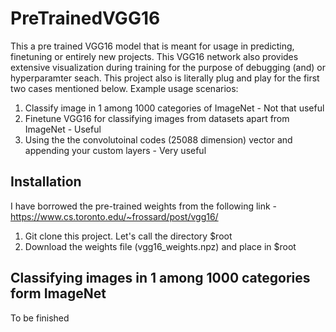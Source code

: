 # PreTrainedVGG16
This a pre trained VGG16 model that is meant for usage in predicting, finetuning or entirely new projects. This VGG16 network also provides extensive visualization during training for the purpose of debugging (and) or hyperparamter seach. This project also is literally plug and play for the first two cases mentioned below. Example usage scenarios:
1. Classify image in 1 among 1000 categories of ImageNet - Not that useful
2. Finetune VGG16 for classifying images from datasets apart from ImageNet - Useful
3. Using the the convolutoinal codes (25088 dimension) vector and appending your custom layers - Very useful

## Installation
I have borrowed the pre-trained weights from the following link - https://www.cs.toronto.edu/~frossard/post/vgg16/
1. Git clone this project. Let's call the directory $root
2. Download the weights file (vgg16_weights.npz) and place in $root

## Classifying images in 1 among 1000 categories form ImageNet
To be finished
